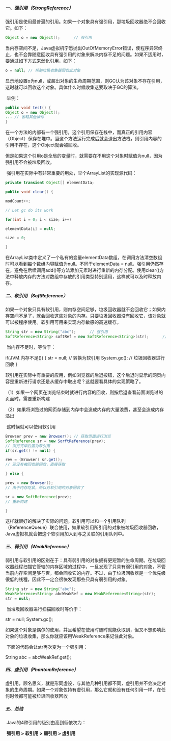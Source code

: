 ##### 一、强引用（StrongReference）

​		强引用是使用最普遍的引用。如果一个对象具有强引用，那垃圾回收器绝不会回收它。如下：

~~~java
Object o = new Object();      // 强引用
~~~

​		当内存空间不足，Java虚拟机宁愿抛出OutOfMemoryError错误，使程序异常终止，也不会靠随意回收具有强引用的对象来解决内存不足的问题。如果不适用时，要通过如下方式来弱化引用，如下：

~~~java
o = null; // 帮助垃圾收集器回收此对象
~~~

​		显示地设置o为null，或超出对象的生命周期范围，则GC认为该对象不存在引用，这时就可以回收这个对象。具体什么时候收集这要取决于GC的算法。

​		举例：

~~~java
public void test() {
Object o = new Object();
... // 省略其他操作
}
~~~

​		在一个方法的内部有一个强引用，这个引用保存在栈中，而真正的引用内容（Object）保存在堆中。当这个方法运行完成后就会退出方法栈，则引用内容的引用不存在，这个Object就会被回收。

​		但是如果这个引用o是全局的变量时，就需要在不用这个对象时赋值为null，因为强引用不会被垃圾回收。

​		强引用在实际中有非常重要的用处，举个ArrayList的实现源代码：

~~~java
private transient Object[] elementData;

public void clear() {

modCount++;

// Let gc do its work

for(int i = 0; i < size; i++)

elementData[i] = null;

size = 0;

}
~~~

​		在ArrayList类中定义了一个私有的变量elementData数组，在调用方法清空数组时可以看到每个数组内容赋值为null。不同于elementData = null。强引用仍然存在，避免在后续调用add()等方法添加元素时进行重新的内存分配。使用clear()方法中释放内存的方法对数组中存放的引用类型特别适用，这样就可以及时释放内存。

##### 二、软引用（SoftReference）

​		如果一个对象只具有软引用，则内存空间足够，垃圾回收器就不会回收它；如果内存空间不足了，就会回收这些对象的内存。只要垃圾回收器没有回收它，该对象就可以被程序使用。软引用可用来实现内存敏感的高速缓存。

~~~java
String str = new String("abc");      // 强引用
SoftReference<String> softRef = new SoftReference<String>(str);      // 软引用
~~~

​		当内存不足时，等价于：

if(JVM.内存不足()) {
     str = null;      // 转换为软引用
     System.gc();      // 垃圾回收器进行回收
}

​		软引用在实际中有重要的应用，例如浏览器的后退按钮，这个后退时显示的网页内容是重新进行请求还是从缓存中取出呢？这就要看具体的实现策略了。

（1）如果一个网页在浏览结束时就进行内容的回收，则按后退查看前面浏览过的页面时，需要重新构建

（2）如果将浏览过的网页存储到内存中会造成内存的大量浪费，甚至会造成内存溢出

​		这时候就可以使用软引用

~~~java
Browser prev = new Browser(); // 获取页面进行浏览
SoftReference sr = new SorftReference(prev);
// 浏览完毕后置为软引用
if(sr.get() != null) {

rev = (Browser) sr.get();
// 还没有被回收器回收，直接获取

} else {

prev = new Browser();
// 由于内存吃紧，所以对软引用的对象回收了

sr = new SoftReference(prev);
// 重新构建

}
~~~

​		这样就很好的解决了实际的问题。软引用可以和一个引用队列（ReferenceQueue）联合使用，如果软引用所引用的对象被垃圾回收器回收，Java虚拟机就会把这个软引用加入到与之关联的引用队列中。

##### 三、弱引用（WeakReference）

​		弱引用与软引用的区别在于：具有弱引用的对象拥有更短暂的生命周期。在垃圾回收器线程扫描它管辖的内存区域的过程中，一旦发现了只具有弱引用的对象，不管当前内存空间足够与否，都会回收它的内存。不过，由于垃圾回收器是一个优先级很低的线程，因此不一定会很快发现那些只具有弱引用的对象。

~~~java
String str = new String("abc");
WeakReference<String> abcWeakRef = new WeakReference<String>(str);
str = null;
~~~

​		当垃圾回收器进行扫描回收时等价于：

str = null;
System.gc();

​		如果这个对象是偶尔的使用，并且希望在使用时随时就能获取到，但又不想影响此对象的垃圾收集，那么你就应该用WeakReference来记住此对象。

​		下面的代码会让str再次变为一个强引用：

String abc = abcWeakRef.get();

##### 四、虚引用（PhantomReference）

​		虚引用，顾名思义，就是形同虚设，与其他几种引用都不同，虚引用并不会决定对象的生命周期。如果一个对象仅持有虚引用，那么它就和没有任何引用一样，在任何时候都可能被垃圾回收器回收

##### 五、总结

​		Java的4种引用的级别由高到低依次为：

​		**强引用 > 软引用 > 弱引用 > 虚引用**

